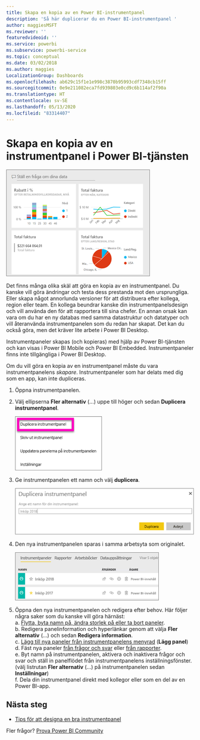 ```yaml
---
title: Skapa en kopia av en Power BI-instrumentpanel
description: 'Så här duplicerar du en Power BI-instrumentpanel '
author: maggiesMSFT
ms.reviewer: ''
featuredvideoid: ''
ms.service: powerbi
ms.subservice: powerbi-service
ms.topic: conceptual
ms.date: 03/02/2018
ms.author: maggies
LocalizationGroup: Dashboards
ms.openlocfilehash: ab629c15f1e1e998c3870b95993cdf7348cb15ff
ms.sourcegitcommit: 0e9e211082eca7fd939803e0cd9c6b114af2f90a
ms.translationtype: HT
ms.contentlocale: sv-SE
ms.lasthandoff: 05/13/2020
ms.locfileid: "83314407"
---
```

# <a name="create-a-copy-of-a-dashboard-in-power-bi-service"></a>Skapa en kopia av en instrumentpanel i Power BI-tjänsten
![instrumentpanel](media/service-dashboard-copy/power-bi-dashboard.png)

 Det finns många olika skäl att göra en kopia av en instrumentpanel. Du kanske vill göra ändringar och testa dess prestanda mot den ursprungliga. Eller skapa något annorlunda versioner för att distribuera efter kollega, region eller team. En kollega beundrar kanske din instrumentpanelsdesign och vill använda den för att rapportera till sina chefer. En annan orsak kan vara om du har en ny databas med samma datastruktur och datatyper och vill återanvända instrumentpanelen som du redan har skapat. Det kan du också göra, men det kräver lite arbete i Power BI Desktop. 

Instrumentpaneler skapas (och kopieras) med hjälp av Power BI-tjänsten och kan visas i Power BI Mobile och Power BI Embedded.  Instrumentpaneler finns inte tillgängliga i Power BI Desktop. 

Om du vill göra en kopia av en instrumentpanel måste du vara instrumentpanelens *skapare*. Instrumentpaneler som har delats med dig som en app, kan inte dupliceras.

1. Öppna instrumentpanelen.
2. Välj ellipserna **Fler alternativ** (...) uppe till höger och sedan **Duplicera instrumentpanel**.
   
   ![ellipsmenyn](media/service-dashboard-copy/power-bi-dulicate.png)
3. Ge instrumentpanelen ett namn och välj **duplicera**. 
   
   ![Dialogrutan Duplicera instrumentpanel](media/service-dashboard-copy/power-bi-name.png)
4. Den nya instrumentpanelen sparas i samma arbetsyta som originalet. 
   
   ![Fliken Instrumentpaneler](media/service-dashboard-copy/power-bi-copied.png)

5.    Öppna den nya instrumentpanelen och redigera efter behov. Här följer några saker som du kanske vill göra härnäst:    
    a. [Flytta, byta namn på, ändra storlek på eller ta bort paneler](service-dashboard-edit-tile.md).  
    b. Redigera panelinformation och hyperlänkar genom att välja **Fler alternativ** (...) och sedan **Redigera information**.  
    c. [Lägg till nya paneler från instrumentpanelens menyrad](service-dashboard-add-widget.md) (**Lägg panel**)  
    d. Fäst nya paneler [från frågor och svar](service-dashboard-pin-tile-from-q-and-a.md) eller [från rapporter](service-dashboard-pin-tile-from-report.md).  
    e. Byt namn på instrumentpanelen, aktivera och inaktivera frågor och svar och ställ in panelflödet från instrumentpanelens inställningsfönster.  (välj listrutan **Fler alternativ** (...) på instrumentpanelen sedan **Inställningar**)  
    f. Dela din instrumentpanel direkt med kollegor eller som en del av en Power BI-app. 


## <a name="next-steps"></a>Nästa steg
* [Tips för att designa en bra instrumentpanel](service-dashboards-design-tips.md) 

Fler frågor? [Prova Power BI Community](https://community.powerbi.com/)

